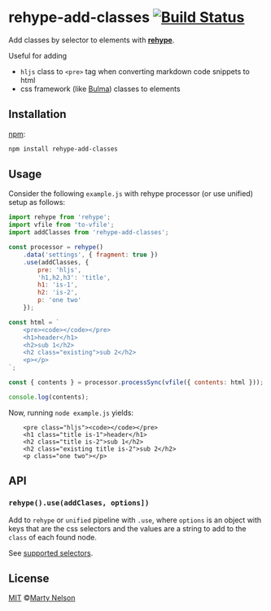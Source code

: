 # rehype-add-classes [![Build Status][travis-badge]][travis]

Add classes by selector to elements with [**rehype**][rehype]. 

Useful for adding

* `hljs` class to `<pre>` tag when converting markdown code snippets to html
* css framework (like [Bulma](bulma.io)) classes to elements

## Installation

[npm][]:

```bash
npm install rehype-add-classes
```

## Usage

Consider the following `example.js` with rehype processor (or use unified) setup as follows:

```javascript
import rehype from 'rehype';
import vfile from 'to-vfile';
import addClasses from 'rehype-add-classes';

const processor = rehype()
    .data('settings', { fragment: true })
    .use(addClasses, {
        pre: 'hljs',
        'h1,h2,h3': 'title',
        h1: 'is-1',
        h2: 'is-2',
        p: 'one two'
    });

const html = `
    <pre><code></code></pre>
    <h1>header</h1>
    <h2>sub 1</h2>
    <h2 class="existing">sub 2</h2>
    <p></p>
`;

const { contents } = processor.processSync(vfile({ contents: html }));

console.log(contents);

```

Now, running `node example.js` yields:

```console
    <pre class="hljs"><code></code></pre>
    <h1 class="title is-1">header</h1>
    <h2 class="title is-2">sub 1</h2>
    <h2 class="existing title is-2">sub 2</h2>
    <p class="one two"></p>
```

## API

### `rehype().use(addClases, options])`

Add to `rehype` or `unified` pipeline with `.use`, where `options` is an object
with keys that are the css selectors and the values are a string to add to 
the `class` of each found node.

See [supported selectors](https://github.com/syntax-tree/hast-util-select#support).

## License

[MIT][license] ©[Marty Nelson][author]

<!-- Definitions -->

[travis-badge]: https://img.shields.io/travis/martypdx/rehype-add-classes.svg

[travis]: https://travis-ci.org/martypdx/rehype-add-classes

[npm]: https://docs.npmjs.com/cli/install

[license]: LICENSE

[author]: https://github.com/martypdx

[rehype]: https://github.com/rehypejs/rehype